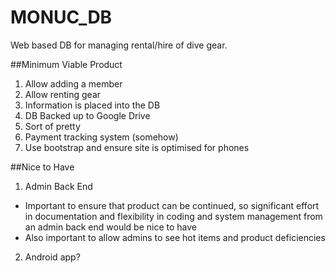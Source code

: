 # MONUC_DB

Web based DB for managing rental/hire of dive gear.

##Minimum Viable Product

1. Allow adding a member
2. Allow renting gear
3. Information is placed into the DB
4. DB Backed up to Google Drive
5. Sort of pretty
6. Payment tracking system (somehow)
7. Use bootstrap and ensure site is optimised for phones

##Nice to Have

1. Admin Back End
  - Important to ensure that product can be continued, so significant effort in documentation and flexibility in coding and system management from an admin back end would be nice to have
  - Also important to allow admins to see hot items and product deficiencies
2. Android app?
